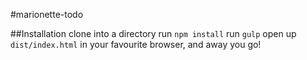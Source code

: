 #marionette-todo

##Installation
clone into a directory
run `npm install`
run `gulp`
open up `dist/index.html` in your favourite browser, and away you go!
